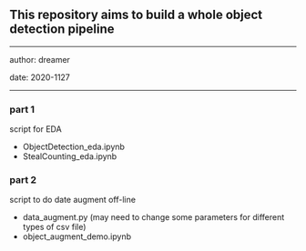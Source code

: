 ## This repository aims to build a whole object detection pipeline 

*** 
author: dreamer

date: 2020-1127
***

### part 1 
script for EDA
* ObjectDetection_eda.ipynb
* StealCounting_eda.ipynb

### part 2 

script to do date augment off-line 

* data_augment.py (may need to change some parameters for different types of csv file)
* object_augment_demo.ipynb
